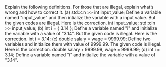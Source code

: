 Explain the following definitions. For those that are illegal, explain what’s wrong and how to correct it.
(a) std::cin >> int input_value;
Define a variable named "input_value" and then intialize the variable with a input value. But the given codes are illegal. Here is the correction.
int input_value;
std::cin >> input_value;
(b) int i = { 3.14 };
Define a variable named "i" and initialize the variable with a value of "3.14". But the given code is illegal. Here is the correction.
int i = 3.14;
(c) double salary = wage = 9999.99;
Define two variables and initialize them with value of 9999.99. The given code is illegal. Here is the correction.
double salary = 9999.99, wage = 9999.99;
(d) int i = 3.14;
Define a variable named "i" and initialize the variable with a value of "3.14".